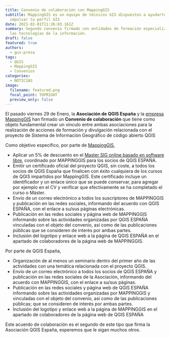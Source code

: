 ```yaml
---
title: Convenio de colaboración con MappingGIS
subtitle: MappingGIS es un equipo de técnicos GIS dispuestos a ayudarte a
  impulsar tu perfil GIS
date: 2021-02-01T11:26:03.161Z
summary: Segundo convenio firmado con entidades de formación especializadas en
  las tecnologías de la información.
draft: false
featured: true
authors:
  - gus-presa
tags:
  - QGIS
  - MappingGIS
  - Convenios
categories:
  - NOTICIAS
image:
  filename: featured.png
  focal_point: TOPRIGHT
  preview_only: false
---
```

El pasado viernes 29 de Enero, la **Asociación de QGIS España** y la [empresa MappingGIS](https://mappinggis.com/) han firmado un **Convenio de colaboración** que tiene como objeto fundamental crear un vínculo entre ambas asociaciones para la realización de acciones de formación y divulgación relacionada con el proyecto de Sistema de Información Geográfico de código abierto QGIS

Como objetivo específico, por parte de [](https://geoinnova.org/)[MappingGIS](https://mappinggis.com/), 

* Aplicar un 5% de descuento en el [Master SIG online basado en software libre](https://mappinggis.com/master-gis-online/), coordinado
  por MAPPINGGIS para los socios de QGIS ESPAÑA.
* Emitir un certificado oficial del proyecto QGIS, sin coste, a todos los socios de QGIS España
  que finalicen con éxito cualquiera de los cursos de QGIS impartidos por MappingGIS. Este
  certificado incluye un identificador y un enlace único que se puede conservar, para
  agregar por ejemplo en el CV y verificar que efectivamente se ha completado el curso o
  Máster.
* Envío de un correo electrónico a todos los suscriptores de MAPPINGGIS y publicación en
  las redes sociales, informando del acuerdo con QGIS ESPAÑA, con el enlace a su/sus
  páginas electrónicas.
* Publicación en las redes sociales y página web de MAPPINGGIS informando sobre las
  actividades organizadas por QGIS ESPAÑA vinculadas con el objeto del convenio, así como
  de las publicaciones públicas que se consideren de interés por ambas partes.
* Inclusión del logotipo y enlace web a la página de QGIS ESPAÑA en el apartado de
  colaboradores de la página web de MAPPINGGIS.

Por parte de QGIS España,

* Organización de al menos un seminario dentro del primer año de las actividades con una temática relacionada con el proyecto QGIS. 
* Envío de un correo electrónico a todos los socios de QGIS ESPAÑA y publicación en las redes sociales de la Asociación, informando del acuerdo con MAPPINGGIS, con el enlace a su/sus páginas.
* Publicación en las redes sociales y página web de QGIS ESPAÑA informando sobre las actividades organizadas por MAPPINGGIS y vinculadas con el objeto del convenio, así como de las publicaciones públicas; que se consideren de interés por ambas partes.
* Inclusión del logotipo y enlace web a la página de MAPPINGGIS en el apartado de colaboradores de la página web de QGIS ESPAÑA

Este acuerdo de colaboración es el segundo de este tipo que firma la Asociación QGIS España, esperemos que le sigan muchos otros.